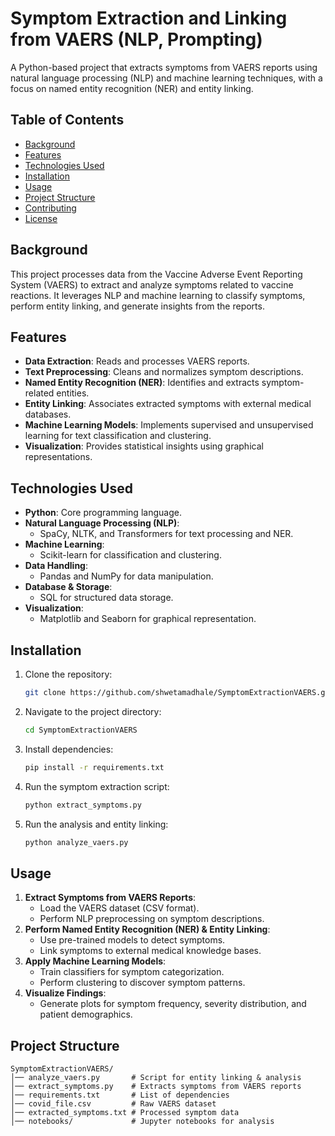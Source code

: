 # Symptom Extraction and Linking from VAERS (NLP, Prompting)

A Python-based project that extracts symptoms from VAERS reports using natural language processing (NLP) and machine learning techniques, with a focus on named entity recognition (NER) and entity linking.

## Table of Contents
- [Background](#background)
- [Features](#features)
- [Technologies Used](#technologies-used)
- [Installation](#installation)
- [Usage](#usage)
- [Project Structure](#project-structure)
- [Contributing](#contributing)
- [License](#license)

## Background
This project processes data from the Vaccine Adverse Event Reporting System (VAERS) to extract and analyze symptoms related to vaccine reactions. It leverages NLP and machine learning to classify symptoms, perform entity linking, and generate insights from the reports.

## Features
- **Data Extraction**: Reads and processes VAERS reports.
- **Text Preprocessing**: Cleans and normalizes symptom descriptions.
- **Named Entity Recognition (NER)**: Identifies and extracts symptom-related entities.
- **Entity Linking**: Associates extracted symptoms with external medical databases.
- **Machine Learning Models**: Implements supervised and unsupervised learning for text classification and clustering.
- **Visualization**: Provides statistical insights using graphical representations.

## Technologies Used
- **Python**: Core programming language.
- **Natural Language Processing (NLP)**:
  - SpaCy, NLTK, and Transformers for text processing and NER.
- **Machine Learning**:
  - Scikit-learn for classification and clustering.
- **Data Handling**:
  - Pandas and NumPy for data manipulation.
- **Database & Storage**:
  - SQL for structured data storage.
- **Visualization**:
  - Matplotlib and Seaborn for graphical representation.

## Installation
1. Clone the repository:
   ```sh
   git clone https://github.com/shwetamadhale/SymptomExtractionVAERS.git
   ```
2. Navigate to the project directory:
   ```sh
   cd SymptomExtractionVAERS
   ```
3. Install dependencies:
   ```sh
   pip install -r requirements.txt
   ```
4. Run the symptom extraction script:
   ```sh
   python extract_symptoms.py
   ```
5. Run the analysis and entity linking:
   ```sh
   python analyze_vaers.py
   ```

## Usage
1. **Extract Symptoms from VAERS Reports**:
   - Load the VAERS dataset (CSV format).
   - Perform NLP preprocessing on symptom descriptions.
2. **Perform Named Entity Recognition (NER) & Entity Linking**:
   - Use pre-trained models to detect symptoms.
   - Link symptoms to external medical knowledge bases.
3. **Apply Machine Learning Models**:
   - Train classifiers for symptom categorization.
   - Perform clustering to discover symptom patterns.
4. **Visualize Findings**:
   - Generate plots for symptom frequency, severity distribution, and patient demographics.

## Project Structure
```
SymptomExtractionVAERS/
│── analyze_vaers.py       # Script for entity linking & analysis
│── extract_symptoms.py    # Extracts symptoms from VAERS reports
│── requirements.txt       # List of dependencies
│── covid_file.csv         # Raw VAERS dataset
│── extracted_symptoms.txt # Processed symptom data
│── notebooks/             # Jupyter notebooks for analysis
```


